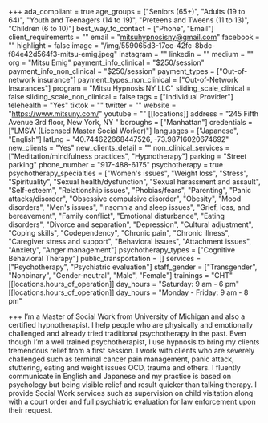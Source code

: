 +++
ada_compliant = true
age_groups = ["Seniors (65+)", "Adults (19 to 64)", "Youth and Teenagers (14 to 19)", "Preteens and Tweens (11 to 13)", "Children (6 to 10)"]
best_way_to_contact = ["Phone", "Email"]
client_requirements = ""
email = "mitsuhypnosisny@gmail.com"
facebook = ""
highlight = false
image = "/img/559065d3-17ec-42fc-8bdc-f84e42d564f3-mitsu-emig.jpeg"
instagram = ""
linkedin = ""
medium = ""
org = "Mitsu Emig"
payment_info_clinical = "$250/session"
payment_info_non_clinical = "$250/session"
payment_types = ["Out-of-network insurance"]
payment_types_non_clinical = ["Out-of-Network Insurances"]
program = "Mitsu Hypnosis NY LLC"
sliding_scale_clinical = false
sliding_scale_non_clinical = false
tags = ["Individual Provider"]
telehealth = "Yes"
tiktok = ""
twitter = ""
website = "https://www.mitsuny.com/"
youtube = ""
[[locations]]
address = "245 Fifth Avenue 3rd floor, New York, NY "
boroughs = ["Manhattan"]
credentials = ["LMSW (Licensed Master Social Worker)"]
languages = ["Japanese", "English"]
latLng = "40.744622668447526, -73.98716020674692"
new_clients = "Yes"
new_clients_detail = ""
non_clinical_services = ["Meditation/mindfulness practices", "Hypnotherapy"]
parking = "Street parking"
phone_number = "917-488-6175"
psychotherapy = true
psychotherapy_specialties = ["Women's issues", "Weight loss", "Stress", "Spirituality", "Sexual health/dysfunction", "Sexual harassment and assault", "Self-esteem", "Relationship issues", "Phobias/fears", "Parenting", "Panic attacks/disorder", "Obsessive compulsive disorder", "Obesity", "Mood disorders", "Men's issues", "Insomnia and sleep issues", "Grief, loss, and bereavement", "Family conflict", "Emotional disturbance", "Eating disorders", "Divorce and separation", "Depression", "Cultural adjustment", "Coping skills", "Codependency", "Chronic pain", "Chronic illness", "Caregiver stress and support", "Behavioral issues", "Attachment issues", "Anxiety", "Anger management"]
psychotherapy_types = ["Cognitive Behavioral Therapy"]
public_transportation = []
services = ["Psychotherapy", "Psychiatric evaluation"]
staff_gender = ["Transgender", "Nonbinary", "Gender-neutral", "Male", "Female"]
trainings = "CHT"
[[locations.hours_of_operation]]
day_hours = "Saturday: 9 am - 6 pm"
[[locations.hours_of_operation]]
day_hours = "Monday - Friday: 9 am - 8 pm"

+++
I’m a Master of Social Work from University of Michigan and also a certified hypnotherapist. I help people who are physically and emotionally challenged and already tried traditional psychotherapy in the past. Even though I’m a well trained psychotherapist, I use hypnosis to bring my clients tremendous relief from a first session. I work with clients who are severely challenged such as terminal cancer pain management, panic attack, stuttering, eating and weight issues OCD, trauma and others. I fluently communicate in English and Japanese and my practice is based on psychology but being visible relief and result quicker than talking therapy. I provide Social Work services such as supervision on child visitation along with a court order and full psychiatric evaluation for law enforcement upon their request.